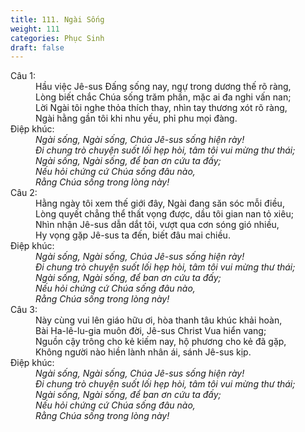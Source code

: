 ```yaml
---
title: 111. Ngài Sống
weight: 111
categories: Phục Sinh
draft: false
---
```

<dl><dt>Câu 1:</dt><dd data-verse="1"> Hầu việc Jê-sus Đấng sống nay, ngự trong dương thế rõ ràng, <br/>Lòng biết chắc Chúa sống trăm phần, mặc ai đa nghi vấn nan; <br/>Lời Ngài tôi nghe thỏa thích thay, nhìn tay thương xót rõ ràng, <br/>Ngài hằng gần tôi khi nhu yếu, phỉ phu mọi đàng. </dd><dt>Điệp khúc:</dt><dd data-chorus="1"><em>Ngài sống, Ngài sống, Chúa Jê-sus sống hiện rày! <br/>Đi chung trò chuyện suốt lối hẹp hòi, tâm tôi vui mừng thư thái; <br/>Ngài sống, Ngài sống, để ban ơn cứu ta đấy; <br/>Nếu hỏi chứng cứ Chúa sống đâu nào, <br/>Rằng Chúa sống trong lòng này! </em></dd><dt>Câu 2:</dt><dd data-verse="2">Hằng ngày tôi xem thế giới đây, Ngài đang săn sóc mỗi điều, <br/>Lòng quyết chẳng thể thất vọng được, dầu tôi gian nan tỏ xiêu; <br/>Nhìn nhận Jê-sus dẫn dắt tôi, vượt qua cơn sóng gió nhiều, <br/>Hy vọng gặp Jê-sus ta đến, biết đâu mai chiều. </dd><dt>Điệp khúc:</dt><dd data-chorus="1"><em>Ngài sống, Ngài sống, Chúa Jê-sus sống hiện rày! <br/>Đi chung trò chuyện suốt lối hẹp hòi, tâm tôi vui mừng thư thái; <br/>Ngài sống, Ngài sống, để ban ơn cứu ta đấy; <br/>Nếu hỏi chứng cứ Chúa sống đâu nào, <br/>Rằng Chúa sống trong lòng này! </em></dd><dt>Câu 3:</dt><dd data-verse="3">Này cùng vui lên giáo hữu ơi, hòa thanh tâu khúc khải hoàn, <br/>Bài Ha-lê-lu-gia muôn đời, Jê-sus Christ Vua hiển vang; <br/>Nguồn cậy trông cho kẻ kiếm nay, hộ phương cho kẻ đã gặp, <br/>Không người nào hiền lành nhân ái, sánh Jê-sus kịp. </dd><dt>Điệp khúc:</dt><dd data-chorus="1"><em>Ngài sống, Ngài sống, Chúa Jê-sus sống hiện rày! <br/>Đi chung trò chuyện suốt lối hẹp hòi, tâm tôi vui mừng thư thái; <br/>Ngài sống, Ngài sống, để ban ơn cứu ta đấy; <br/>Nếu hỏi chứng cứ Chúa sống đâu nào, <br/>Rằng Chúa sống trong lòng này! </em></dd></dl>